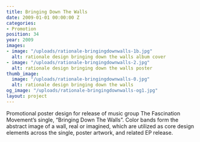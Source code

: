 ```yaml
---
title: Bringing Down The Walls
date: 2009-01-01 00:00:00 Z
categories:
- Promotion
position: 34
year: 2009
images:
- image: "/uploads/rationale-bringingdownwalls-1b.jpg"
  alt: rationale design bringing down the walls album cover
- image: "/uploads/rationale-bringingdownwalls-2.jpg"
  alt: rationale design bringing down the walls poster
thumb_image:
  image: "/uploads/rationale-bringingdownwalls-0.jpg"
  alt: rationale design bringing down the walls
og_image: "/uploads/rationale-bringingdownwalls-og1.jpg"
layout: project
---
```


Promotional poster design for release of music group The Fascination Movement’s  single, “Bringing Down The Walls”. Color bands form the abstract image of a wall, real or imagined, which are utilized as core design elements across the single, poster artwork, and related EP release.